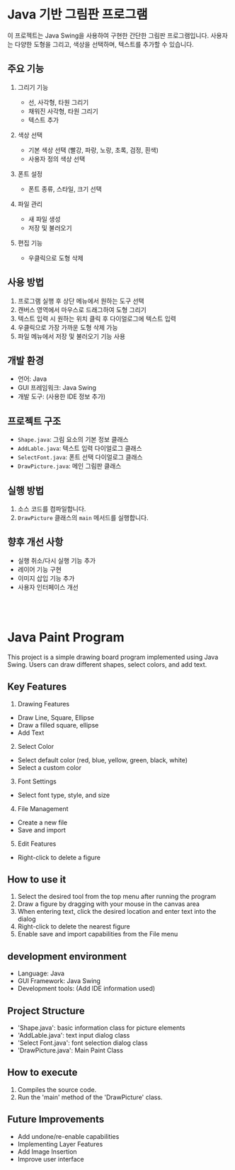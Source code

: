 # Java 기반 그림판 프로그램

이 프로젝트는 Java Swing을 사용하여 구현한 간단한 그림판 프로그램입니다. 사용자는 다양한 도형을 그리고, 색상을 선택하며, 텍스트를 추가할 수 있습니다.

## 주요 기능

1. 그리기 기능
   - 선, 사각형, 타원 그리기
   - 채워진 사각형, 타원 그리기
   - 텍스트 추가

2. 색상 선택
   - 기본 색상 선택 (빨강, 파랑, 노랑, 초록, 검정, 흰색)
   - 사용자 정의 색상 선택

3. 폰트 설정
   - 폰트 종류, 스타일, 크기 선택

4. 파일 관리
   - 새 파일 생성
   - 저장 및 불러오기

5. 편집 기능
   - 우클릭으로 도형 삭제

## 사용 방법

1. 프로그램 실행 후 상단 메뉴에서 원하는 도구 선택
2. 캔버스 영역에서 마우스로 드래그하여 도형 그리기
3. 텍스트 입력 시 원하는 위치 클릭 후 다이얼로그에 텍스트 입력
4. 우클릭으로 가장 가까운 도형 삭제 가능
5. 파일 메뉴에서 저장 및 불러오기 기능 사용

## 개발 환경

- 언어: Java
- GUI 프레임워크: Java Swing
- 개발 도구: (사용한 IDE 정보 추가)

## 프로젝트 구조

- `Shape.java`: 그림 요소의 기본 정보 클래스
- `AddLable.java`: 텍스트 입력 다이얼로그 클래스
- `SelectFont.java`: 폰트 선택 다이얼로그 클래스
- `DrawPicture.java`: 메인 그림판 클래스

## 실행 방법

1. 소스 코드를 컴파일합니다.
2. `DrawPicture` 클래스의 `main` 메서드를 실행합니다.

## 향후 개선 사항

- 실행 취소/다시 실행 기능 추가
- 레이어 기능 구현
- 이미지 삽입 기능 추가
- 사용자 인터페이스 개선
<br/>
<br/>

# Java Paint Program

This project is a simple drawing board program implemented using Java Swing. Users can draw different shapes, select colors, and add text.

## Key Features

1. Drawing Features
- Draw Line, Square, Ellipse
- Draw a filled square, ellipse
- Add Text

2. Select Color
- Select default color (red, blue, yellow, green, black, white)
- Select a custom color

3. Font Settings
- Select font type, style, and size

4. File Management
- Create a new file
- Save and import

5. Edit Features
- Right-click to delete a figure

## How to use it

1. Select the desired tool from the top menu after running the program
2. Draw a figure by dragging with your mouse in the canvas area
3. When entering text, click the desired location and enter text into the dialog
4. Right-click to delete the nearest figure
5. Enable save and import capabilities from the File menu

## development environment

- Language: Java
- GUI Framework: Java Swing
- Development tools: (Add IDE information used)

## Project Structure

- 'Shape.java': basic information class for picture elements
- 'AddLable.java': text input dialog class
- 'Select Font.java': font selection dialog class
- 'DrawPicture.java': Main Paint Class

## How to execute

1. Compiles the source code.
2. Run the 'main' method of the 'DrawPicture' class.

## Future Improvements

- Add undone/re-enable capabilities
- Implementing Layer Features
- Add Image Insertion
- Improve user interface


